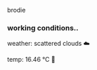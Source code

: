 brodie

<!--weather_start-->
### working conditions..

weather: scattered clouds ☁️

temp: 16.46 °C 👕

<!--weather_end-->
